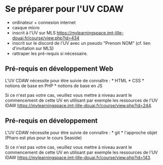 
# Se préparer pour l'UV CDAW

- ordinateur + connexion internet
- casque micro
- inscrit à l'UV sur MLS https://mylearningspace.imt-lille-douai.fr/course/view.php?id=434
- inscrit sur le discord de l'UV avec un pseudo "Prenom NOM" (cf. lien d'invitation sur MLS)
- rattraper les pré-requis si nécessaire.

## Pré-requis en développement Web

L'UV CDAW nécessite pour être suivie de connaître :
    * HTML
    * CSS
    * notions de base en PHP
    * notions de base en JS

Si ce n'est pas votre cas, veuillez vous mettre à niveau avant le commencement de cette UV en utilisant par exemple les ressources de l'UV IDAW https://mylearningspace.imt-lille-douai.fr/course/view.php?id=244.

## Pré-requis en développement

L'UV CDAW nécessite pour être suivie de connaître :
    * git
    * l'approche objet (Pharo est plus pour le cours Seaside)

Si ce n'est pas votre cas, veuillez vous mettre à niveau avant le commencement de cette UV en utilisant par exemple les ressources de l'UV IDAW https://mylearningspace.imt-lille-douai.fr/course/view.php?id=143.

